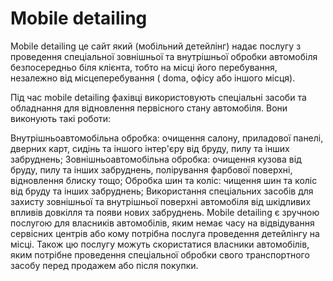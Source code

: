 # Mobile detailing

Mobile detailing це сайт який (мобільний детейлінг) надає послугу з проведення спеціальної зовнішньої та внутрішньої обробки автомобіля безпосередньо біля клієнта, тобто на місці його перебування, незалежно від місцеперебування ( doma, офісу або іншого місця).

Під час mobile detailing фахівці використовують спеціальні засоби та обладнання для відновлення первісного стану автомобіля. Вони виконують такі роботи:

Внутрішньоавтомобільна обробка: очищення салону, приладової панелі, дверних карт, сидінь та іншого інтер'єру від бруду, пилу та інших забруднень;
Зовнішньоавтомобільна обробка: очищення кузова від бруду, пилу та інших забруднень, полірування фарбової поверхні, відновлення блиску тощо;
Обробка шин та коліс: чищення шин та коліс від бруду та інших забруднень;
Використання спеціальних засобів для захисту зовнішньої та внутрішньої поверхні автомобіля від шкідливих впливів довкілля та появи нових забруднень.
Mobile detailing є зручною послугою для власників автомобілів, яким немає часу на відвідування сервісних центрів або кому потрібна послуга проведення детейлінгу на місці. Також цю послугу можуть скористатися власники автомобілів, яким потрібне проведення спеціальної обробки свого транспортного засобу перед продажем або після покупки.
